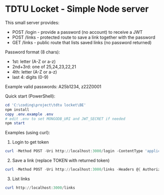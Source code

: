 # TDTU Locket - Simple Node server

This small server provides:

- POST /login - provide a password (no account) to receive a JWT
- POST /links - protected route to save a link together with the password
- GET /links - public route that lists saved links (no password returned)

Password format (8 chars):
- 1st: letter (A-Z or a-z)
- 2nd+3rd: one of 25,24,23,22,21
- 4th: letter (A-Z or a-z)
- last 4: digits (0-9)

Example valid passwords: A25b1234, z22Z0001

Quick start (PowerShell):

```powershell
cd 'C:\coding\project\tdtu locket\BE'
npm install
copy .env.example .env
# edit .env to set MONGODB_URI and JWT_SECRET if needed
npm start
```

Examples (using curl):

1) Login to get token

```powershell
curl -Method POST -Uri http://localhost:3000/login -ContentType 'application/json' -Body '{"password":"A25b1234"}'
```

2) Save a link (replace TOKEN with returned token)

```powershell
curl -Method POST -Uri http://localhost:3000/links -Headers @{ Authorization = "Bearer TOKEN" } -ContentType 'application/json' -Body '{"password":"A25b1234","link":"https://example.com"}'
```

3) List links

```powershell
curl http://localhost:3000/links
```

